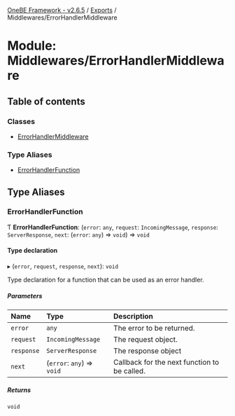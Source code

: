 [OneBE Framework - v2.6.5](../README.md) / [Exports](../modules.md) / Middlewares/ErrorHandlerMiddleware

# Module: Middlewares/ErrorHandlerMiddleware

## Table of contents

### Classes

- [ErrorHandlerMiddleware](../classes/Middlewares_ErrorHandlerMiddleware.ErrorHandlerMiddleware.md)

### Type Aliases

- [ErrorHandlerFunction](Middlewares_ErrorHandlerMiddleware.md#errorhandlerfunction)

## Type Aliases

### ErrorHandlerFunction

Ƭ **ErrorHandlerFunction**: (`error`: `any`, `request`: `IncomingMessage`, `response`: `ServerResponse`, `next`: (`error`: `any`) => `void`) => `void`

#### Type declaration

▸ (`error`, `request`, `response`, `next`): `void`

Type declaration for a function that can be used as an error handler.

##### Parameters

| Name | Type | Description |
| :------ | :------ | :------ |
| `error` | `any` | The error to be returned. |
| `request` | `IncomingMessage` | The request object. |
| `response` | `ServerResponse` | The response object |
| `next` | (`error`: `any`) => `void` | Callback for the next function to be called. |

##### Returns

`void`
